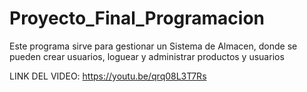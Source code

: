 # Proyecto_Final_Programacion

Este programa sirve para gestionar un Sistema de Almacen, donde se pueden crear usuarios, loguear y administrar productos y usuarios

LINK DEL VIDEO: https://youtu.be/qrq08L3T7Rs
